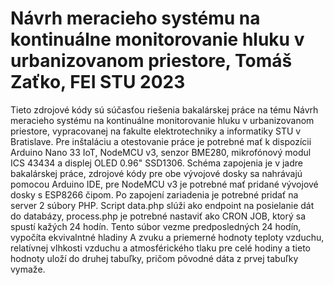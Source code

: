 # Návrh meracieho systému na kontinuálne monitorovanie hluku v urbanizovanom priestore, Tomáš Zaťko, FEI STU 2023

Tieto zdrojové kódy sú súčasťou riešenia bakalárskej práce na tému Návrh meracieho systému na kontinuálne monitorovanie hluku v urbanizovanom priestore, vypracovanej na fakulte elektrotechniky a informatiky STU v Bratislave.
Pre inštaláciu a otestovanie práce je potrebné mať k dispozícii Arduino Nano 33 IoT, NodeMCU v3, senzor BME280, mikrofónový modul ICS 43434 a displej OLED 0.96" SSD1306. Schéma zapojenia je v jadre bakalárskej práce, zdrojové kódy pre obe vývojové dosky sa nahrávajú pomocou Arduino IDE, pre NodeMCU v3 je potrebné mať pridané vývojové dosky s ESP8266 čipom. Po zapojení zariadenia je potrebné pridať na server 2 súbory PHP. Script data.php slúži ako endpoint na posielanie dát do databázy, process.php je potrebné nastaviť ako CRON JOB, ktorý sa spustí kažých 24 hodín. Tento súbor vezme predposledných 24 hodín, vypočíta ekvivalntné hladiny A zvuku a priemerné hodnoty teploty vzduchu, relatívnej vlhkosti vzduchu a atmosférického tlaku pre celé hodiny a tieto hodnoty uloží do druhej tabuľky, pričom pôvodné dáta z prvej tabuľky vymaže.
